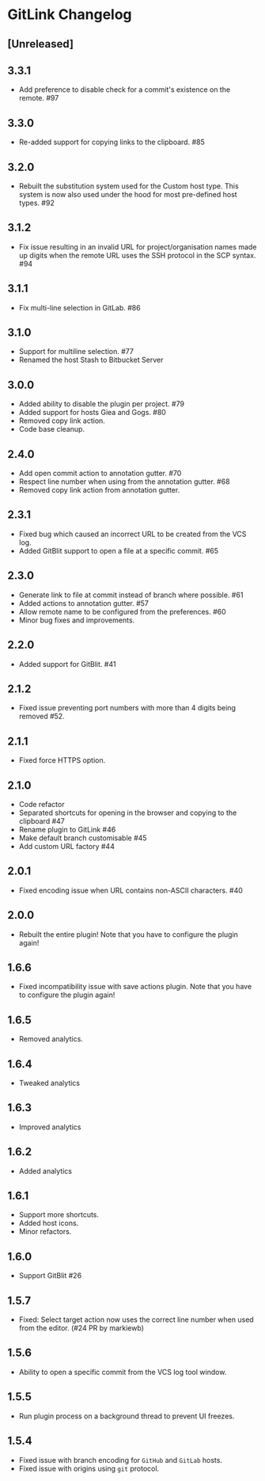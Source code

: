 <!-- Keep a Changelog guide -> https://keepachangelog.com -->

# GitLink Changelog

## [Unreleased]

## 3.3.1

- Add preference to disable check for a commit's existence on the remote. #97

## 3.3.0

- Re-added support for copying links to the clipboard. #85

## 3.2.0

- Rebuilt the substitution system used for the Custom host type. This system is now also used under the hood for most
  pre-defined host types. #92

## 3.1.2

- Fix issue resulting in an invalid URL for project/organisation names made up digits when the remote URL uses
  the SSH protocol in the SCP syntax. #94

## 3.1.1

- Fix multi-line selection in GitLab. #86

## 3.1.0

- Support for multiline selection. #77
- Renamed the host Stash to Bitbucket Server

## 3.0.0

- Added ability to disable the plugin per project. #79
- Added support for hosts Giea and Gogs. #80
- Removed copy link action.
- Code base cleanup.

## 2.4.0

- Add open commit action to annotation gutter. #70
- Respect line number when using from the annotation gutter. #68
- Removed copy link action from annotation gutter.

## 2.3.1

- Fixed bug which caused an incorrect URL to be created from the VCS log.
- Added GitBlit support to open a file at a specific commit. #65

## 2.3.0

- Generate link to file at commit instead of branch where possible. #61
- Added actions to annotation gutter. #57
- Allow remote name to be configured from the preferences. #60
- Minor bug fixes and improvements.

## 2.2.0

- Added support for GitBlit. #41

## 2.1.2

- Fixed issue preventing port numbers with more than 4 digits being removed #52.

## 2.1.1

- Fixed force HTTPS option.

## 2.1.0

- Code refactor
- Separated shortcuts for opening in the browser and copying to the clipboard #47
- Rename plugin to GitLink #46
- Make default branch customisable #45
- Add custom URL factory #44

## 2.0.1

- Fixed encoding issue when URL contains non-ASCII characters. #40

## 2.0.0

- Rebuilt the entire plugin! Note that you have to configure the plugin again!

## 1.6.6

- Fixed incompatibility issue with save actions plugin. Note that you have to configure the plugin again!

## 1.6.5

- Removed analytics.

## 1.6.4

- Tweaked analytics

## 1.6.3

- Improved analytics

## 1.6.2

- Added analytics

## 1.6.1

- Support more shortcuts.
- Added host icons.
- Minor refactors.

## 1.6.0

- Support GitBlit #26

## 1.5.7

-  Fixed: Select target action now uses the correct line number when used from the editor. (#24 PR by markiewb)

## 1.5.6

- Ability to open a specific commit from the VCS log tool window.

## 1.5.5

- Run plugin process on a background thread to prevent UI freezes.

## 1.5.4

- Fixed issue with branch encoding for `GitHub` and `GitLab` hosts.
- Fixed issue with origins using `git` protocol.